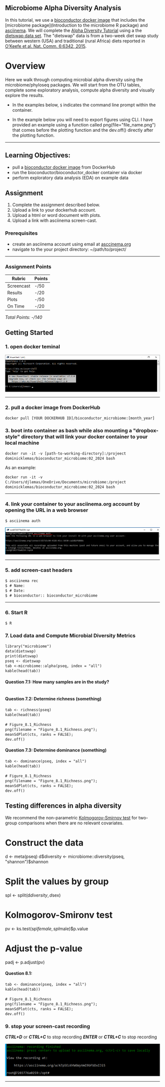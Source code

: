 ## Microbiome Alpha Diversity Analysis

In this tutorial, we use a [bioconductor docker image](https://www.bioconductor.org/help/docker/) that includes the [microbiome package](Introduction to the microbiome R package) and [asciinema](https://asciinema.org/). We will complete the [Alpha Diversity Tutorial](https://microbiome.github.io/tutorials/Alphadiversity.html) using a the [dietswap data set](https://microbiome.github.io/tutorials/Data.html). The "dietswap" data is from a two-week diet swap study between western (USA) and traditional (rural Africa) diets reported in [O’Keefe et al. Nat. Comm. 6:6342, 2015](http://dx.doi.org/10.1038/ncomms7342). 

# Overview
Here we walk through computing microbial alpha diversity using the microbiome/phyloseq packages. We will start from the OTU tables, complete some exploratory analysis, compute alpha diversity and visually explore the results.

- In the examples below, `$` indicates the command line prompt within the container.


- In the example below you will need to export figures using CLI. I have provided an example using a function called png(file="file_name.png") that comes before the plotting function and the dev.off() directly after the plotting function. 


<!-- blank line -->
----
<!-- blank line -->

## Learning Objectives:
 - pull a [bioconductor docker image](https://hub.docker.com/r/bioconductor/bioconductor_docker) from DockerHub
 - run the bioconductor/bioconductor_docker container via docker
 - perform exploratory data analysis (EDA) on example data

## Assignment 
1. Complete the assignment described below.
2. Upload a link to your dockerhub account.
3. Upload a html or word document with plots.
4. Upload a link with asciinema screen-cast.


### Prerequisites
* create an asciinema account using email at [asccinema.org](https://asciinema.org/login/new) 
* navigate to the your project directory: ~/path/to/project/
<!-- blank line -->
----
<!-- blank line -->

 ### Assignment Points
|  Rubric        | Points | 
|----------------|-------|
| Screencast     |  -/50  |
| Results          |  -/20 |
| Plots          |  -/50 |
| On Time        |  -/20  |
*Total Points: -/140*

## Getting Started

### 1. open docker teminal

![asciinema_auth](https://github.com/GMS6804-master/assignment/blob/main/images/terminal_start.png)
<!-- blank line -->
----
<!-- blank line -->

### 2. pull a docker image from DockerHub
```
docker pull [YOUR DOCKERHUB ID]/bioconductor_microbiome:[month_year]
```

### 3. boot into container as bash while also mounting a "dropbox-style" directory that will link your docker container to your local machine
```
docker run -it -v [path-to-working-directory]:/projeect dominicklemas/bioconductor_microbiome:02_2024 bash
```
As an example: 
```
docker run -it -v C:/Users/djlemas/OneDrive/Documents/microbiome:/project dominicklemas/bioconductor_microbiome:02_2024 bash
```
<!-- blank line -->
----
<!-- blank line -->

### 4. link your container to your asciinema.org account by opening the URL in a web browser 
```
$ asciinema auth
```
![asciinema_auth](https://github.com/GMS6804-master/assignment/blob/main/images/asciinema_auth.png)
<!-- blank line -->
----
<!-- blank line -->

### 5. add screen-cast headers 
```
$ asciinema rec
$ # Name: 
$ # Date: 
$ # bioconductor:: bioconductor_microbiome
```
<!-- blank line -->
----
<!-- blank line -->

### 6. Start R 
```
$ R
```

### 7. Load data and Compute Microbial Diversity Metrics

```
library("microbiome")
data(dietswap)
print(dietswap)
pseq <- dietswap
tab <-microbiome::alpha(pseq, index = "all")
kable(head(tab))

```
#### Question 7.1: How many samples are in the study? 

```

```

#### Question 7.2: Determine richness (something)

```
tab <- richness(pseq)
kable(head(tab))

# Figure_8.1_Richness
png(filename = "Figure_8.1_Richness.png");
meanSdPlot(cts, ranks = FALSE);
dev.off()
```

#### Question 7.3: Determine dominance (something)

```
tab <- dominance(pseq, index = "all")
kable(head(tab))

# Figure_8.1_Richness
png(filename = "Figure_8.1_Richness.png");
meanSdPlot(cts, ranks = FALSE);
dev.off()
```
## Testing differences in alpha diversity
We recommend the non-parametric [Kolmogorov-Smirnov test](https://www.rdocumentation.org/packages/dgof/versions/1.2/topics/ks.test) for two-group comparisons when there are no relevant covariates.

# Construct the data
d <- meta(pseq)
d$diversity <- microbiome::diversity(pseq, "shannon")$shannon
# Split the values by group
spl <- split(d$diversity, d$sex)
# Kolmogorov-Smironv test
pv <- ks.test(spl$female, spl$male)$p.value
# Adjust the p-value
padj <- p.adjust(pv)

#### Question 8.1: 

```
tab <- dominance(pseq, index = "all")
kable(head(tab))

# Figure_8.1_Richness
png(filename = "Figure_8.1_Richness.png");
meanSdPlot(cts, ranks = FALSE);
dev.off()
```



### 9. stop your screen-cast recording 

***CTRL+D*** or ***CTRL+C*** to stop recording
***ENTER*** or ***CTRL+C*** to stop recording

![asciinema_auth](https://github.com/GMS6804-master/assignment/blob/main/images/asciinema_stop.png)
<!-- blank line -->
----
<!-- blank line -->
